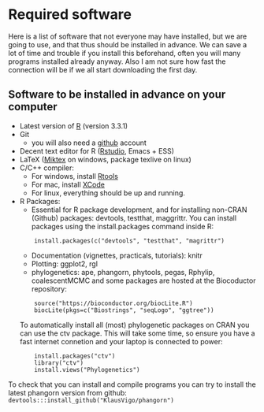 # Required software 

Here is a list of software that not everyone may have installed, but we are going to use, and that thus should 
be installed in advance. We can save a lot of time and trouble if you install this beforehand, often you will 
many programs installed already anyway. Also I am not sure how fast the connection will be if we all start 
downloading the first day.  

## Software to be installed in advance on your computer
* Latest version of [R](https://cran.r-project.org/) (version 3.3.1)
* Git 
  + you will also need a [github](https://github.com/) account
* Decent text editor for R ([Rstudio](https://www.rstudio.com/), Emacs + ESS)
* LaTeX ([Miktex](http://miktex.org/) on windows, package texlive on linux)
* C/C++ compiler:
    + For windows, install [Rtools](https://cran.r-project.org/bin/windows/Rtools/)
    + For mac, install [XCode](https://developer.apple.com/xcode/)
    + For linux, everything should be up and running.
* R Packages:
    + Essential for R package development, and for installing non-CRAN (Github) packages: devtools, testthat, maggrittr.
      You can install packages using the install.packages command inside R:
    ```
        install.packages(c("devtools", "testthat", "magrittr")     
    ```    
    + Documentation (vignettes, practicals, tutorials): knitr
    + Plotting: ggplot2, rgl
    + phylogenetics: ape, phangorn, phytools, pegas, Rphylip, coalescentMCMC 
    and some packages are hosted at the Biocoductor repository:
    ```
        source("https://bioconductor.org/biocLite.R")
        biocLite(pkgs=c("Biostrings", "seqLogo", "ggtree"))
    ```    
    To automatically install all (most) phylogenetic packages on CRAN you can use the ctv package.
    This will take some time, so ensure you have a fast internet connetion and your laptop is connected to power:
    ```
        install.packages("ctv")      
        library("ctv")      
        install.views("Phylogenetics")     
    ```
To check that you can install and compile programs you can try to install the latest phangorn version from github:
    ```
       devtools:::install_github("KlausVigo/phangorn")
    ```  


